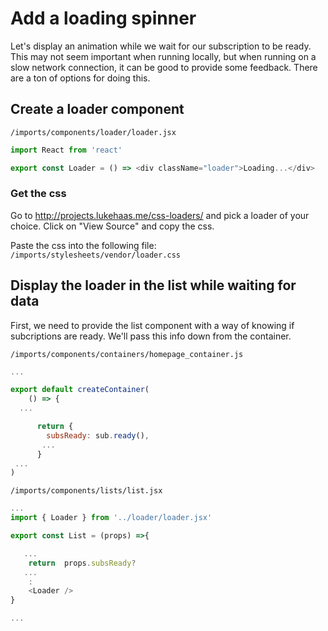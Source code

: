# Add a loading spinner

Let's display an animation while we wait for our subscription to be ready. This may not seem important when running locally, but when running on a slow network connection, it can be good to provide some feedback.
There are a ton of options for doing this.  

## Create a loader component

``` /imports/components/loader/loader.jsx ```

```js
import React from 'react'

export const Loader = () => <div className="loader">Loading...</div>
```


### Get the css
Go to http://projects.lukehaas.me/css-loaders/ and pick a loader of your choice.  Click on "View Source" and copy the css.

Paste the css into the following file:
``` /imports/stylesheets/vendor/loader.css ```




## Display the loader in the list while waiting for data

First, we need to provide the list component with a way of knowing if subcriptions are ready.  We'll pass this info down from the container.

``` /imports/components/containers/homepage_container.js ```

```js
...

export default createContainer(
	() => {
  ...

	  return {
	  	subsReady: sub.ready(),
	   ...
	  }
 ...
)
```



``` /imports/components/lists/list.jsx ```

```js
...
import { Loader } from '../loader/loader.jsx'

export const List = (props) =>{

   ...
	return  props.subsReady?
   ...
    :
    <Loader />
}

...

```



